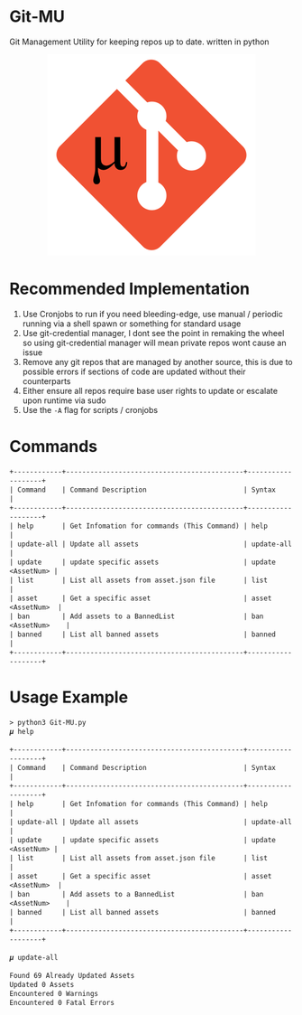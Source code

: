 # Git-MU
Git Management Utility for keeping repos up to date. written in python

<p align=center>
  <img src="Git-MU_sm.png" alt="My Shitty Logo :)" >
</p>

# Recommended Implementation 
1. Use Cronjobs to run if you need bleeding-edge, use manual / periodic running via a shell spawn or something for standard usage 
2. Use git-credential manager, I dont see the point in remaking the wheel so using git-credential manager will mean private repos wont cause an issue 
3. Remove any git repos that are managed by another source, this is due to possible errors if sections of code are updated without their counterparts
4. Either ensure all repos require base user rights to update or escalate upon runtime via sudo
5. Use the `-A` flag for scripts / cronjobs 

# Commands 
```
+------------+--------------------------------------------+-------------------+
| Command    | Command Description                        | Syntax            |
+------------+--------------------------------------------+-------------------+
| help       | Get Infomation for commands (This Command) | help              |
| update-all | Update all assets                          | update-all        |
| update     | update specific assets                     | update <AssetNum> |
| list       | List all assets from asset.json file       | list              |
| asset      | Get a specific asset                       | asset <AssetNum>  |
| ban        | Add assets to a BannedList                 | ban <AssetNum>    |
| banned     | List all banned assets                     | banned            |
+------------+--------------------------------------------+-------------------+
```

# Usage Example 
```
> python3 Git-MU.py
𝝁 help

+------------+--------------------------------------------+-------------------+
| Command    | Command Description                        | Syntax            |
+------------+--------------------------------------------+-------------------+
| help       | Get Infomation for commands (This Command) | help              |
| update-all | Update all assets                          | update-all        |
| update     | update specific assets                     | update <AssetNum> |
| list       | List all assets from asset.json file       | list              |
| asset      | Get a specific asset                       | asset <AssetNum>  |
| ban        | Add assets to a BannedList                 | ban <AssetNum>    |
| banned     | List all banned assets                     | banned            |
+------------+--------------------------------------------+-------------------+

𝝁 update-all

Found 69 Already Updated Assets
Updated 0 Assets
Encountered 0 Warnings
Encountered 0 Fatal Errors
```
